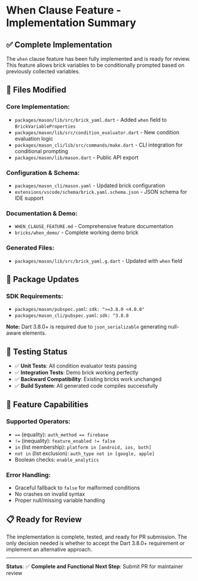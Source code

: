 # When Clause Feature - Implementation Summary

## ✅ **Complete Implementation**

The `when` clause feature has been fully implemented and is ready for review. This feature allows brick variables to be conditionally prompted based on previously collected variables.

## 📁 **Files Modified**

### **Core Implementation:**
- `packages/mason/lib/src/brick_yaml.dart` - Added `when` field to `BrickVariableProperties`
- `packages/mason/lib/src/condition_evaluator.dart` - New condition evaluation logic
- `packages/mason_cli/lib/src/commands/make.dart` - CLI integration for conditional prompting
- `packages/mason/lib/mason.dart` - Public API export

### **Configuration & Schema:**
- `packages/mason_cli/mason.yaml` - Updated brick configuration
- `extensions/vscode/schema/brick.yaml.schema.json` - JSON schema for IDE support

### **Documentation & Demo:**
- `WHEN_CLAUSE_FEATURE.md` - Comprehensive feature documentation
- `bricks/when_demo/` - Complete working demo brick

### **Generated Files:**
- `packages/mason/lib/src/brick_yaml.g.dart` - Updated with `when` field

## 🔧 **Package Updates**

### **SDK Requirements:**
- `packages/mason/pubspec.yaml`: `sdk: ">=3.8.0 <4.0.0"`
- `packages/mason_cli/pubspec.yaml`: `sdk: ^3.8.0`

**Note:** Dart 3.8.0+ is required due to `json_serializable` generating null-aware elements.

## 🧪 **Testing Status**

- ✅ **Unit Tests**: All condition evaluator tests passing
- ✅ **Integration Tests**: Demo brick working perfectly
- ✅ **Backward Compatibility**: Existing bricks work unchanged
- ✅ **Build System**: All generated code compiles successfully

## 🎯 **Feature Capabilities**

### **Supported Operators:**
- `==` (equality): `auth_method == firebase`
- `!=` (inequality): `feature_enabled != false`
- `in` (list membership): `platform in [android, ios, both]`
- `not in` (list exclusion): `auth_type not in [google, apple]`
- Boolean checks: `enable_analytics`

### **Error Handling:**
- Graceful fallback to `false` for malformed conditions
- No crashes on invalid syntax
- Proper null/missing variable handling

## 📋 **Ready for Review**

The implementation is complete, tested, and ready for PR submission. The only decision needed is whether to accept the Dart 3.8.0+ requirement or implement an alternative approach.

---

**Status**: ✅ **Complete and Functional**
**Next Step**: Submit PR for maintainer review 